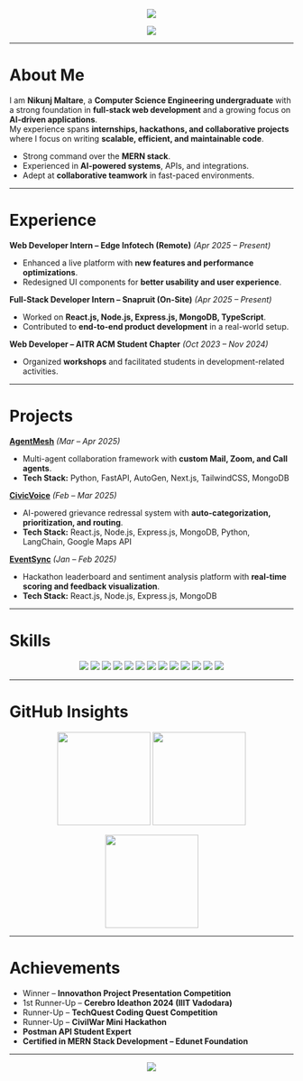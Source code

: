 <!-- HEADER BANNER -->
<p align="center">
  <img src="https://capsule-render.vercel.app/api?type=waving&color=0:0f0f0f,100:2b2b2b&height=200&section=header&text=Nikunj%20Maltare&fontSize=42&fontColor=f5f5f5&animation=fadeIn&fontAlignY=35"/>
</p>

<!-- SLIDING SUBTITLE (Typing Effect) -->
<p align="center">
  <a href="https://github.com/NIKUNJMALTARE">
    <img src="https://readme-typing-svg.herokuapp.com?font=Fira+Code&weight=500&size=22&duration=3000&pause=800&color=36BCF7&center=true&vCenter=true&width=700&lines=Full-Stack+Web+Developer;AI+Solutions+Builder;Hackathon+Winner+%26+Innovator;Always+Learning+%7C+Always+Building">
  </a>
</p>


---

# About Me  

I am **Nikunj Maltare**, a **Computer Science Engineering undergraduate** with a strong foundation in **full-stack web development** and a growing focus on **AI-driven applications**.  
My experience spans **internships, hackathons, and collaborative projects** where I focus on writing **scalable, efficient, and maintainable code**.  

- Strong command over the **MERN stack**.  
- Experienced in **AI-powered systems**, APIs, and integrations.  
- Adept at **collaborative teamwork** in fast-paced environments.  

---

# Experience  

**Web Developer Intern – Edge Infotech (Remote)** *(Apr 2025 – Present)*  
- Enhanced a live platform with **new features and performance optimizations**.  
- Redesigned UI components for **better usability and user experience**.  

**Full-Stack Developer Intern – Snapruit (On-Site)** *(Apr 2025 – Present)*  
- Worked on **React.js, Node.js, Express.js, MongoDB, TypeScript**.  
- Contributed to **end-to-end product development** in a real-world setup.  

**Web Developer – AITR ACM Student Chapter** *(Oct 2023 – Nov 2024)*  
- Organized **workshops** and facilitated students in development-related activities.  

---

# Projects  

**[AgentMesh](https://github.com/NIKUNJMALTARE/agentmesh)** *(Mar – Apr 2025)*  
- Multi-agent collaboration framework with **custom Mail, Zoom, and Call agents**.  
- **Tech Stack:** Python, FastAPI, AutoGen, Next.js, TailwindCSS, MongoDB  

**[CivicVoice](https://civicvoice-rosy.vercel.app/)** *(Feb – Mar 2025)*  
- AI-powered grievance redressal system with **auto-categorization, prioritization, and routing**.  
- **Tech Stack:** React.js, Node.js, Express.js, MongoDB, Python, LangChain, Google Maps API  

**[EventSync](https://event-sync-seven.vercel.app/)** *(Jan – Feb 2025)*  
- Hackathon leaderboard and sentiment analysis platform with **real-time scoring and feedback visualization**.  
- **Tech Stack:** React.js, Node.js, Express.js, MongoDB  

---

# Skills  

<p align="center">
  <img src="https://img.shields.io/badge/C-1e1e2e?style=for-the-badge&logo=c&logoColor=white" />
  <img src="https://img.shields.io/badge/C++-252a34?style=for-the-badge&logo=c%2B%2B&logoColor=white" />
  <img src="https://img.shields.io/badge/JavaScript-1e1e2e?style=for-the-badge&logo=javascript&logoColor=F7DF1E" />
  <img src="https://img.shields.io/badge/TypeScript-252a34?style=for-the-badge&logo=typescript&logoColor=3178C6" />
  <img src="https://img.shields.io/badge/React.js-1e1e2e?style=for-the-badge&logo=react&logoColor=61DAFB" />
  <img src="https://img.shields.io/badge/Node.js-252a34?style=for-the-badge&logo=node.js&logoColor=339933" />
  <img src="https://img.shields.io/badge/Express.js-1e1e2e?style=for-the-badge&logo=express&logoColor=white" />
  <img src="https://img.shields.io/badge/MongoDB-252a34?style=for-the-badge&logo=mongodb&logoColor=47A248" />
  <img src="https://img.shields.io/badge/MySQL-1e1e2e?style=for-the-badge&logo=mysql&logoColor=4479A1" />
  <img src="https://img.shields.io/badge/TailwindCSS-252a34?style=for-the-badge&logo=tailwind-css&logoColor=38B2AC" />
  <img src="https://img.shields.io/badge/FastAPI-1e1e2e?style=for-the-badge&logo=fastapi&logoColor=009688" />
  <img src="https://img.shields.io/badge/Git-252a34?style=for-the-badge&logo=git&logoColor=F05032" />
  <img src="https://img.shields.io/badge/Postman-1e1e2e?style=for-the-badge&logo=postman&logoColor=FF6C37" />
</p>
  

---

# GitHub Insights  

<p align="center">
  <img src="https://github-readme-stats.vercel.app/api?username=NIKUNJMALTARE&show_icons=true&theme=github_dark&hide_border=true" height="165"/>
  <img src="https://streak-stats.demolab.com?user=NIKUNJMALTARE&theme=github-dark-blue&hide_border=true" height="165"/>
</p>

<p align="center">
  <img src="https://github-readme-stats.vercel.app/api/top-langs/?username=NIKUNJMALTARE&layout=compact&theme=github_dark&hide_border=true" height="165"/>
</p>

---

# Achievements  

- Winner – **Innovathon Project Presentation Competition**  
- 1st Runner-Up – **Cerebro Ideathon 2024 (IIIT Vadodara)**  
- Runner-Up – **TechQuest Coding Quest Competition**  
- Runner-Up – **CivilWar Mini Hackathon**  
- **Postman API Student Expert**  
- **Certified in MERN Stack Development – Edunet Foundation**  

---

<!-- FOOTER BANNER -->
<p align="center">
  <img src="https://capsule-render.vercel.app/api?type=rect&color=1e1e2e&height=80&section=footer"/>
</p>
